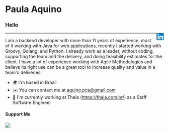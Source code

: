 # Paula Aquino

### Hello

<a href="https://www.linkedin.com/in/paula-aquino-pca/" target="_blank" rel="nofollow"><img align="right" width="23rem" src="https://github.com/whisoer/whisoer/blob/main/assets/linkedin.png?raw=true" alt="LinkedIn: @paulaaquino"/></a>

---

I am a backend developer with more than 11 years of experience, most of it working with Java for web applications, recently I started working with Groovy, Golang, and Python.
I already work as a leader, without coding, supporting the team and the delivery, and doing feasibility estimates for the client. I have a lot of experience working with Agile Methodologies and believe its right use can be a great tool to increase quality and value in a team's deliveries.

* 🌍  I'm based in Brazil
* ✉️  You can contact me at [aquino.pca@gmail.com](mailto:aquino.pca@gmail.com)
* 🚀  I'm currently working at Theia (https://theia.com.br/) as a Staff Software Engineer

#### Support Me

<a href="https://www.buymeacoffee.com/pahaquino"><img src="https://cdn.buymeacoffee.com/buttons/v2/default-white.png" width="200" /></a>
